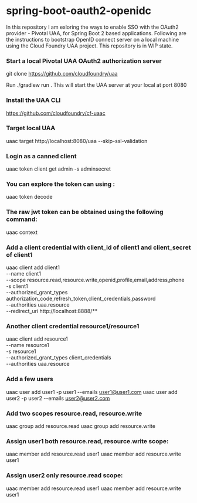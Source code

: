 # spring-boot-oauth2-openidc

In this repository I am exloring the ways to enable SSO with the  OAuth2 provider - Pivotal UAA,  for Spring Boot 2 based applications.
Following are the instructions to bootstrap OpenID connect server  on a local machine using the Cloud Foundry UAA project. This repository is in WIP state.

### Start a local Pivotal UAA OAuth2 authorization server

git clone https://github.com/cloudfoundry/uaa

Run ./gradlew run . This will start the UAA server at your local at port 8080

### Install the UAA CLI 

https://github.com/cloudfoundry/cf-uaac 

### Target local UAA
uaac target http://localhost:8080/uaa --skip-ssl-validation

### Login as a canned client
uaac token client get admin -s adminsecret

### You can explore the token can using :

uaac token decode

### The raw jwt token can be obtained using the following command:

uaac context

### Add a client credential with client_id of client1 and client_secret of client1
uaac client add client1 \
   --name client1 \
   --scope resource.read,resource.write,openid,profile,email,address,phone \
   -s client1 \
   --authorized_grant_types authorization_code,refresh_token,client_credentials,password \
   --authorities uaa.resource \
   --redirect_uri http://localhost:8888/**


### Another client credential resource1/resource1
uaac client add resource1 \
  --name resource1 \
  -s resource1 \
  --authorized_grant_types client_credentials \
  --authorities uaa.resource


### Add a few users
uaac user add user1 -p user1 --emails user1@user1.com
uaac user add user2 -p user2 --emails user2@user2.com


### Add two scopes resource.read, resource.write
uaac group add resource.read
uaac group add resource.write

### Assign user1 both resource.read, resource.write scope:
uaac member add resource.read user1
uaac member add resource.write user1


### Assign user2 only resource.read scope:
uaac member add resource.read user1
uaac member add resource.write user1
